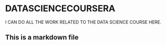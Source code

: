 # DATASCIENCECOURSERA
I CAN DO ALL THE WORK RELATED TO THE DATA SCIENCE COURSE HERE.
## This is a markdown file
